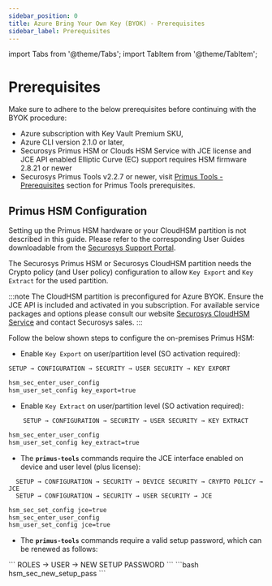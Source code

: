```yaml
---
sidebar_position: 0
title: Azure Bring Your Own Key (BYOK) - Prerequisites
sidebar_label: Prerequisites
---
```


import Tabs from '@theme/Tabs';
import TabItem from '@theme/TabItem';

# Prerequisites

Make sure to adhere to the below prerequisites before continuing with the BYOK procedure:

- Azure subscription with Key Vault Premium SKU,
- Azure CLI version 2.1.0 or later,
- Securosys Primus HSM or Clouds HSM Service with JCE license and JCE API enabled Elliptic Curve (EC) support requires HSM firmware 2.8.21 or newer
- Securosys Primus Tools v2.2.7 or newer, visit [Primus Tools - Prerequisites](/primus-tools/downloads) section for Primus Tools prerequisites.

## Primus HSM Configuration
Setting up the Primus HSM hardware or your CloudHSM partition is not described in this guide. Please refer to the corresponding User Guides downloadable from the [Securosys Support Portal](https://support.securosys.com/external/knowledge-base/article/63).

The Securosys Primus HSM or Securosys CloudHSM partition needs the Crypto policy (and User policy) configuration to allow `Key Export` and `Key Extract` for the used partition.

:::note
The CloudHSM partition is preconfigured for Azure BYOK. Ensure the JCE API is included and activated in you subscription. For available service packages and options please consult our website [Securosys CloudHSM Service](https://www.securosys.com/en/cloudhsm) and contact Securosys sales.
:::

Follow the below shown steps to configure the on-premises Primus HSM:
- Enable `Key Export` on user/partition level (SO activation required):
<Tabs groupId="device-setup">
  <TabItem value="ui" label="HSM User Interface (LC Display) Primus X/S-Series" default>

 ```
 SETUP → CONFIGURATION → SECURITY → USER SECURITY → KEY EXPORT
```
</TabItem>
  <TabItem value="console" label="HSM Console Primus HSM, all Series" default> 

```bash
hsm_sec_enter_user_config
hsm_user_set_config key_export=true
```
  </TabItem>
</Tabs>

- Enable `Key Extract` on user/partition level (SO activation required):
<Tabs groupId="device-setup">
  <TabItem value="ui" label="HSM User Interface (LC Display) Primus X/S-Series" default>

```
 	SETUP → CONFIGURATION → SECURITY → USER SECURITY → KEY EXTRACT
```
</TabItem>
  <TabItem value="console" label="HSM Console Primus HSM, all Series" default> 

```bash
hsm_sec_enter_user_config
hsm_user_set_config key_extract=true
```
  </TabItem>
</Tabs>

- The **`primus-tools`** commands require the JCE interface enabled on device and user level (plus license):
<Tabs groupId="device-setup">
  <TabItem value="ui" label="HSM User Interface (LC Display) Primus X/S-Series" default>

  ```
 	SETUP → CONFIGURATION → SECURITY → DEVICE SECURITY → CRYPTO POLICY → JCE
 	SETUP → CONFIGURATION → SECURITY → USER SECURITY → JCE
```
</TabItem>
  <TabItem value="console" label="HSM Console Primus HSM, all Series" default> 

```bash
hsm_sec_set_config jce=true
hsm_sec_enter_user_config
hsm_user_set_config jce=true
```
  </TabItem>
</Tabs>

- The **`primus-tools`** commands require a valid setup password, which can be renewed as follows:
<Tabs groupId="device-setup">
  <TabItem value="ui" label="HSM User Interface (LC Display) Primus X/S-Series" default>
  ``` 	
    ROLES → USER → NEW SETUP PASSWORD
  ```
</TabItem>
  <TabItem value="console" label="HSM Console Primus HSM, all Series" default>  
```bash
hsm_sec_new_setup_pass
```
  </TabItem>
</Tabs>
